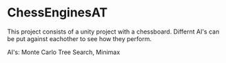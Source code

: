 # ChessEnginesAT

This project consists of a unity project with a chessboard. Differnt AI's can be put against eachother to see how they perform.

AI's:
Monte Carlo Tree Search,
Minimax
